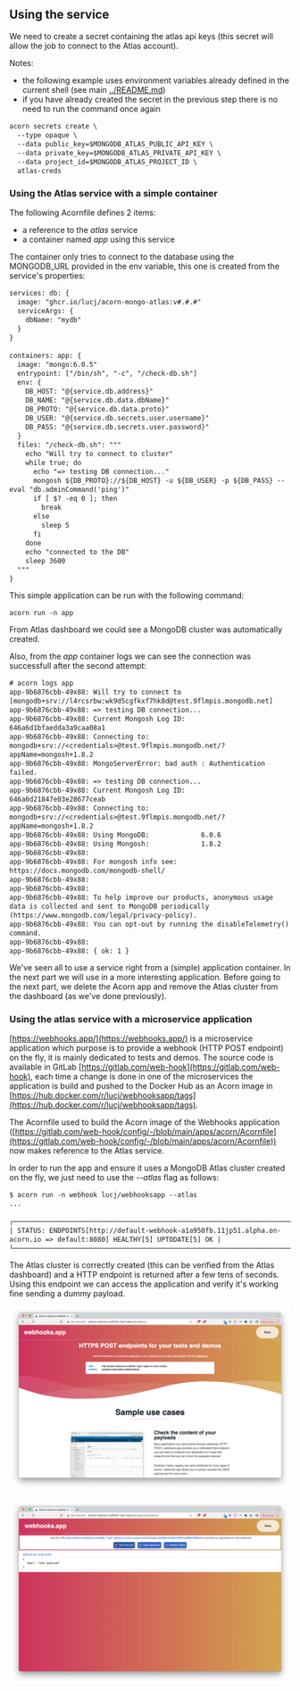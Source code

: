 ## Using the service

We need to create a secret containing the atlas api keys (this secret will allow the job to connect to the Atlas account).

Notes:
- the following example uses environment variables already defined in the current shell (see main [../README.md](../README.md))
- if you have already created the secret in the previous step there is no need to run the command once again

```
acorn secrets create \
  --type opaque \
  --data public_key=$MONGODB_ATLAS_PUBLIC_API_KEY \
  --data private_key=$MONGODB_ATLAS_PRIVATE_API_KEY \
  --data project_id=$MONGODB_ATLAS_PROJECT_ID \
  atlas-creds
```

### Using the Atlas service with a simple container

The following Acornfile defines 2 items:
- a reference to the *atlas* service
- a container named *app* using this service

The container only tries to connect to the database using the MONGODB_URL provided in the env variable, this one is created from the service's properties: 

```
services: db: {
  image: "ghcr.io/lucj/acorn-mongo-atlas:v#.#.#"
  serviceArgs: {
    dbName: "mydb"
  }
}

containers: app: {
  image: "mongo:6.0.5"
  entrypoint: ["/bin/sh", "-c", "/check-db.sh"]
  env: {
    DB_HOST: "@{service.db.address}"
    DB_NAME: "@{service.db.data.dbName}"
    DB_PROTO: "@{service.db.data.proto}"
    DB_USER: "@{service.db.secrets.user.username}"
    DB_PASS: "@{service.db.secrets.user.password}"
  }
  files: "/check-db.sh": """
    echo "Will try to connect to cluster"
    while true; do
      echo "=> testing DB connection..."
      mongosh ${DB_PROTO}://${DB_HOST} -u ${DB_USER} -p ${DB_PASS} --eval "db.adminCommand('ping')" 
      if [ $? -eq 0 ]; then
        break
      else
        sleep 5
      fi
    done
    echo "connected to the DB"
    sleep 3600
  """
}
```

This simple application can be run with the following command:

```
acorn run -n app
```

From Atlas dashboard we could see a MongoDB cluster was automatically created.

Also, from the *app* container logs we can see the connection was successfull after the second attempt:

```
# acorn logs app
app-9b6876cbb-49x88: Will try to connect to [mongodb+srv://l4rcsrbw:wk9d5cgfkxf7hk8d@test.9flmpis.mongodb.net]
app-9b6876cbb-49x88: => testing DB connection...
app-9b6876cbb-49x88: Current Mongosh Log ID:    646a6d1bfaedda3a9caa08a1
app-9b6876cbb-49x88: Connecting to:             mongodb+srv://<credentials>@test.9flmpis.mongodb.net/?appName=mongosh+1.8.2
app-9b6876cbb-49x88: MongoServerError: bad auth : Authentication failed.
app-9b6876cbb-49x88: => testing DB connection...
app-9b6876cbb-49x88: Current Mongosh Log ID:    646a6d21847e03e28677ceab
app-9b6876cbb-49x88: Connecting to:             mongodb+srv://<credentials>@test.9flmpis.mongodb.net/?appName=mongosh+1.8.2
app-9b6876cbb-49x88: Using MongoDB:             6.0.6
app-9b6876cbb-49x88: Using Mongosh:             1.8.2
app-9b6876cbb-49x88: 
app-9b6876cbb-49x88: For mongosh info see: https://docs.mongodb.com/mongodb-shell/
app-9b6876cbb-49x88: 
app-9b6876cbb-49x88: 
app-9b6876cbb-49x88: To help improve our products, anonymous usage data is collected and sent to MongoDB periodically (https://www.mongodb.com/legal/privacy-policy).
app-9b6876cbb-49x88: You can opt-out by running the disableTelemetry() command.
app-9b6876cbb-49x88: 
app-9b6876cbb-49x88: { ok: 1 }
```

We've seen all to use a service right from a (simple) application container. In the next part we will use in a more interesting application. Before going to the next part, we delete the Acorn app and remove the Atlas cluster from the dashboard (as we've done previously).

### Using the atlas service with a microservice application

[https://webhooks.app/](https://webhooks.app/) is a microservice application which purpose is to provide a webhook (HTTP POST endpoint) on the fly, it is mainly dedicated to tests and demos. The source code is available in GitLab [https://gitlab.com/web-hook](https://gitlab.com/web-hook), each time a change is done in one of the microservices the application is build and pushed to the Docker Hub as an Acorn image in [https://hub.docker.com/r/lucj/webhooksapp/tags](https://hub.docker.com/r/lucj/webhooksapp/tags).

The Acornfile used to build the Acorn image of the Webhooks application ([https://gitlab.com/web-hook/config/-/blob/main/apps/acorn/Acornfile](https://gitlab.com/web-hook/config/-/blob/main/apps/acorn/Acornfile)) now makes reference to the Atlas service. 

In order to run the app and ensure it uses a MongoDB Atlas cluster created on the fly, we just need to use the *--atlas* flag as follows:

```
$ acorn run -n webhook lucj/webhooksapp --atlas
...

┌───────────────────────────────────────────────────────────────────────────────────────────────────────────────────────┐
| STATUS: ENDPOINTS[http://default-webhook-a1a950fb.11jp51.alpha.on-acorn.io => default:8080] HEALTHY[5] UPTODATE[5] OK |
└───────────────────────────────────────────────────────────────────────────────────────────────────────────────────────┘
```

The Atlas cluster is correctly created (this can be verified from the Atlas dashboard) and a HTTP endpoint is returned after a few tens of seconds. Using this endpoint we can access the application and verify it's working fine sending a dummy payload.

![Webhooks app](../images/webhooks-1.png)

![Webhooks app](../images/webhooks-2.png)